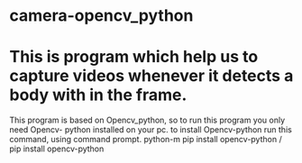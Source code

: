 
# camera-opencv_python
# This is program which help us to capture videos whenever it detects a body with in the frame.
This program is based on Opencv_python, so to run this program you only need Opencv- python installed on your pc.
to install Opencv-python run this command, using command prompt. python-m pip install opencv-python / pip install opencv-python
